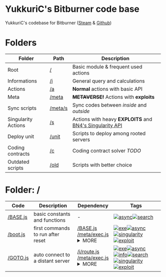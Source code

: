 # YukkuriC's Bitburner code base
YukkuriC's codebase for Bitburner ([Steam](https://store.steampowered.com/app/1812820/) & [Github](https://github.com/danielyxie/bitburner))

<!-- end header -->

# Folders
Folder|Path|Description
-|-|-
Root|[/](./)|Basic module & frequent used actions
Informations|[/i](./i)|General query and calculations
Actions|[/a](./a)|__Normal__ actions with basic API
Meta|[/meta](./meta)|~~__METAVERSE!__~~ Actions with __exploits__ 
Sync scripts|[/meta/s](./meta/s)|Sync codes between _inside_ and _outside_
Singularity Actions|[/s](./s)|Actions with heavy __EXPLOITS__ and [BN4's Singularity API](https://github.com/danielyxie/bitburner/blob/master/markdown/bitburner.singularity.md)
Deploy unit|[/unit](./unit)|Scripts to deploy among rooted servers
Coding contracts|[/c](./c)|Coding contract solver _TODO_
Outdated scripts|[/old](./old)|Scripts with better choice

# Folder: /
Code|Description|Dependency|Tags
-|-|-|-
[/BASE.js](./BASE.js)|basic constants and functions|-|[![async](https://img.shields.io/badge/-async-black)](#async)[![search](https://img.shields.io/badge/-search-blue)](#search)
[/boot.js](./boot.js)|first commands to run after reset|[/BASE.js](./BASE.js)<br>[/meta/exec.js](./meta/exec.js)<details><summary>MORE</summary>[/meta/META.js](./meta/META.js)</details>|[![exe](https://img.shields.io/badge/-exe-gold)](#exe)[![async](https://img.shields.io/badge/-async-black)](#async)[![singularity](https://img.shields.io/badge/-singularity-purple)](#singularity)[![exploit](https://img.shields.io/badge/-exploit-%23ff0000)](#exploit)
[/GOTO.js](./GOTO.js)|auto connect to a distant server|[/i/route.js](./i/route.js)<br>[/meta/exec.js](./meta/exec.js)<details><summary>MORE</summary>[/meta/META.js](./meta/META.js)<br>[/BASE.js](./BASE.js)</details>|[![exe](https://img.shields.io/badge/-exe-gold)](#exe)[![async](https://img.shields.io/badge/-async-black)](#async)[![info](https://img.shields.io/badge/-info-cyan)](#info)[![search](https://img.shields.io/badge/-search-blue)](#search)[![singularity](https://img.shields.io/badge/-singularity-purple)](#singularity)[![exploit](https://img.shields.io/badge/-exploit-%23ff0000)](#exploit)
